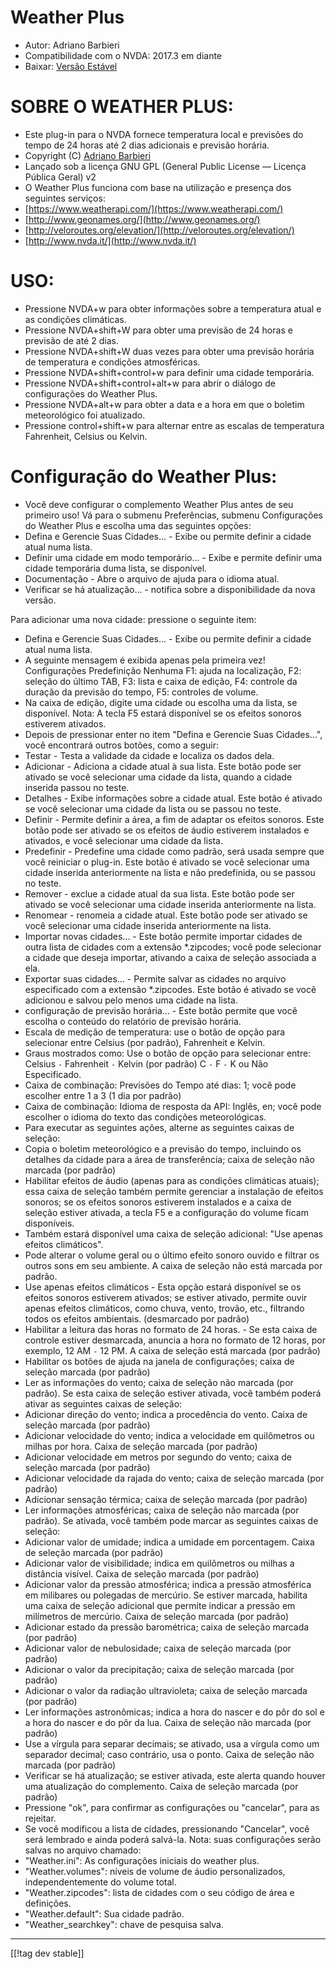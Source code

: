 # Weather Plus #

* Autor: Adriano Barbieri
* Compatibilidade com o NVDA: 2017.3 em diante
* Baixar: [Versão Estável][1]

# SOBRE O WEATHER PLUS: #

* Este plug-in para o NVDA fornece temperatura local e previsões do tempo
  de 24 horas até 2 dias adicionais e previsão horária.
* Copyright (C) [Adriano Barbieri](mailto:adrianobarb@yahoo.it)
* Lançado sob a licença GNU GPL (General Public License — Licença Pública
  Geral) v2
* O Weather Plus funciona com base na utilização e presença dos seguintes
  serviços:
* [https://www.weatherapi.com/](https://www.weatherapi.com/)
* [http://www.geonames.org/](http://www.geonames.org/)
* [http://veloroutes.org/elevation/](http://veloroutes.org/elevation/)
* [http://www.nvda.it/](http://www.nvda.it/)

# USO: #

* Pressione NVDA+w para obter informações sobre a temperatura atual e as
  condições climáticas.
* Pressione NVDA+shift+W para obter uma previsão de 24 horas e previsão de
  até 2 dias.
* Pressione NVDA+shift+W duas vezes para obter uma previsão horária de
  temperatura e condições atmosféricas.
* Pressione NVDA+shift+control+w para definir uma cidade temporária.
* Pressione NVDA+shift+control+alt+w para abrir o diálogo de configurações
  do Weather Plus.
* Pressione NVDA+alt+w para obter a data e a hora em que o boletim
  meteorológico foi atualizado.
* Pressione control+shift+w para alternar entre as escalas de temperatura
  Fahrenheit, Celsius ou Kelvin.

# Configuração do Weather Plus: #

* Você deve configurar o complemento Weather Plus antes de seu primeiro uso! Vá para o submenu Preferências, submenu Configurações do Weather Plus e escolha uma das seguintes opções:
 * Defina e Gerencie Suas Cidades... - Exibe ou permite definir a cidade atual numa lista.
 * Definir uma cidade em modo temporário... - Exibe e permite definir uma cidade temporária duma lista, se disponível.
 * Documentação - Abre o arquivo de ajuda para o idioma atual.
 * Verificar se há atualização... - notifica sobre a disponibilidade da nova versão.

Para adicionar uma nova cidade: pressione o seguinte item:

* Defina e Gerencie Suas Cidades... - Exibe ou permite definir a cidade
  atual numa lista.
* A seguinte mensagem é exibida apenas pela primeira vez! Configurações
  Predefinição Nenhuma F1: ajuda na localização, F2: seleção do último TAB,
  F3: lista e caixa de edição, F4: controle da duração da previsão do tempo,
  F5: controles de volume.
* Na caixa de edição, digite uma cidade ou escolha uma da lista, se
  disponível. Nota: A tecla F5 estará disponível se os efeitos sonoros
  estiverem ativados.
* Depois de pressionar enter no item "Defina e Gerencie Suas Cidades...",
  você encontrará outros botões, como a seguir:
* Testar - Testa a validade da cidade e localiza os dados dela.
* Adicionar - Adiciona a cidade atual à sua lista. Este botão pode ser
  ativado se você selecionar uma cidade da lista, quando a cidade inserida
  passou no teste.
* Detalhes - Exibe informações sobre a cidade atual. Este botão é ativado se
  você selecionar uma cidade da lista ou se passou no teste.
* Definir - Permite definir a área, a fim de adaptar os efeitos
  sonoros. Este botão pode ser ativado se os efeitos de áudio estiverem
  instalados e ativados, e você selecionar uma cidade da lista.
* Predefinir - Predefine uma cidade como padrão, será usada sempre que você
  reiniciar o plug-in. Este botão é ativado se você selecionar uma cidade
  inserida anteriormente na lista e não predefinida, ou se passou no teste.
* Remover - exclue a cidade atual da sua lista. Este botão pode ser ativado
  se você selecionar uma cidade inserida anteriormente na lista.
* Renomear - renomeia a cidade atual. Este botão pode ser ativado se você
  selecionar uma cidade inserida anteriormente na lista.
* Importar novas cidades... - Este botão permite importar cidades de outra
  lista de cidades com a extensão *.zipcodes; você pode selecionar a cidade
  que deseja importar, ativando a caixa de seleção associada a ela.
* Exportar suas cidades... - Permite salvar as cidades no arquivo
  especificado com a extensão *.zipcodes. Este botão é ativado se você
  adicionou e salvou pelo menos uma cidade na lista.
* configuração de previsão horária... - Este botão permite que você escolha
  o conteúdo do relatório de previsão horária.
* Escala de medição de temperatura: use o botão de opção para selecionar
  entre Celsius (por padrão), Fahrenheit e Kelvin.
* Graus mostrados como: Use o botão de opção para selecionar entre: Celsius
  `-` Fahrenheit `-` Kelvin (por padrão) C `-` F `-` K ou Não Especificado.
* Caixa de combinação: Previsões do Tempo até dias: 1; você pode escolher
  entre 1 a 3 (1 dia por padrão)
* Caixa de combinação: Idioma de resposta da API: Inglês, en; você pode
  escolher o idioma do texto das condições meteorológicas.
* Para executar as seguintes ações, alterne as seguintes caixas de seleção:
* Copia o boletim meteorológico e a previsão do tempo, incluindo os detalhes
  da cidade para a área de transferência; caixa de seleção não marcada (por
  padrão)
* Habilitar efeitos de áudio (apenas para as condições climáticas atuais);
  essa caixa de seleção também permite gerenciar a instalação de efeitos
  sonoros; se os efeitos sonoros estiverem instalados e a caixa de seleção
  estiver ativada, a tecla F5 e a configuração do volume ficam disponíveis.
* Também estará disponível uma caixa de seleção adicional: "Use apenas
  efeitos climáticos".
* Pode alterar o volume geral ou o último efeito sonoro ouvido e filtrar os
  outros sons em seu ambiente. A caixa de seleção não está marcada por
  padrão.
* Use apenas efeitos climáticos - Esta opção estará disponível se os efeitos
  sonoros estiverem ativados; se estiver ativado, permite ouvir apenas
  efeitos climáticos, como chuva, vento, trovão, etc., filtrando todos os
  efeitos ambientais. (desmarcado por padrão)
* Habilitar a leitura das horas no formato de 24 horas. - Se esta caixa de
  controle estiver desmarcada, anuncia a hora no formato de 12 horas, por
  exemplo, 12 AM `-` 12 PM. A caixa de seleção está marcada (por padrão)
* Habilitar os botões de ajuda na janela de configurações; caixa de seleção
  marcada (por padrão)
* Ler as informações do vento; caixa de seleção não marcada (por padrão). Se
  esta caixa de seleção estiver ativada, você também poderá ativar as
  seguintes caixas de seleção:
* Adicionar direção do vento; indica a procedência do vento. Caixa de
  seleção marcada (por padrão)
* Adicionar velocidade do vento; indica a velocidade em quilômetros ou
  milhas por hora. Caixa de seleção marcada (por padrão)
* Adicionar velocidade em metros por segundo do vento; caixa de seleção
  marcada (por padrão)
* Adicionar velocidade da rajada do vento; caixa de seleção marcada (por
  padrão)
* Adicionar sensação térmica; caixa de seleção marcada (por padrão)
* Ler informações atmosféricas; caixa de seleção não marcada (por
  padrão). Se ativada, você também pode marcar as seguintes caixas de
  seleção:
* Adicionar valor de umidade; indica a umidade em porcentagem. Caixa de
  seleção marcada (por padrão)
* Adicionar valor de visibilidade; indica em quilômetros ou milhas a
  distância visível. Caixa de seleção marcada (por padrão)
* Adicionar valor da pressão atmosférica; indica a pressão atmosférica em
  milibares ou polegadas de mercúrio. Se estiver marcada, habilita uma caixa
  de seleção adicional que permite indicar a pressão em milímetros de
  mercúrio. Caixa de seleção marcada (por padrão)
* Adicionar estado da pressão barométrica; caixa de seleção marcada (por
  padrão)
* Adicionar valor de nebulosidade; caixa de seleção marcada (por padrão)
* Adicionar o valor da precipitação; caixa de seleção marcada (por padrão)
* Adicionar o valor da radiação ultravioleta; caixa de seleção marcada (por
  padrão)
* Ler informações astronômicas; indica a hora do nascer e do pôr do sol e a
  hora do nascer e do pôr da lua. Caixa de seleção não marcada (por padrão)
* Use a vírgula para separar decimais; se ativado, usa a vírgula como um
  separador decimal; caso contrário, usa o ponto. Caixa de seleção não
  marcada (por padrão)
* Verificar se há atualização; se estiver ativada, este alerta quando houver
  uma atualização do complemento. Caixa de seleção marcada (por padrão)
* Pressione "ok", para confirmar as configurações ou "cancelar", para as
  rejeitar.
* Se você modificou a lista de cidades, pressionando "Cancelar", você será
  lembrado e ainda poderá salvá-la. Nota: suas configurações serão salvas no
  arquivo chamado:
* "Weather.ini": As configurações iniciais do weather plus.
* "Weather.volumes": níveis de volume de áudio personalizados,
  independentemente do volume total.
* "Weather.zipcodes": lista de cidades com o seu código de área e
  definições.
* "Weather.default": Sua cidade padrão.
* "Weather_searchkey": chave de pesquisa salva.

--------------------------------------------------------------------------------

[[!tag dev stable]]

[1]: https://www.nvaccess.org/addonStore/legacy?file=wetp
